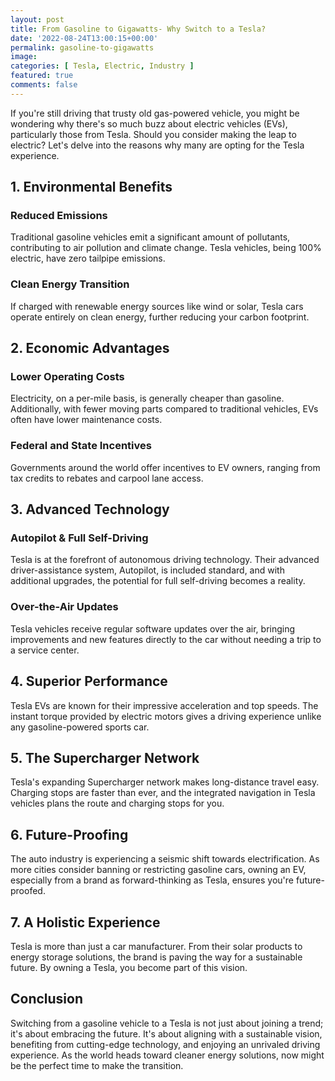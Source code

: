 ```yaml
---
layout: post
title: From Gasoline to Gigawatts- Why Switch to a Tesla?
date: '2022-08-24T13:00:15+00:00'
permalink: gasoline-to-gigawatts
image: 
categories: [ Tesla, Electric, Industry ]
featured: true
comments: false 
---
```


If you're still driving that trusty old gas-powered vehicle, you might be wondering why there's so much buzz about electric vehicles (EVs), particularly those from Tesla. Should you consider making the leap to electric? Let's delve into the reasons why many are opting for the Tesla experience.

## 1. Environmental Benefits
### Reduced Emissions
Traditional gasoline vehicles emit a significant amount of pollutants, contributing to air pollution and climate change. Tesla vehicles, being 100% electric, have zero tailpipe emissions.

### Clean Energy Transition
If charged with renewable energy sources like wind or solar, Tesla cars operate entirely on clean energy, further reducing your carbon footprint.

## 2. Economic Advantages
### Lower Operating Costs
Electricity, on a per-mile basis, is generally cheaper than gasoline. Additionally, with fewer moving parts compared to traditional vehicles, EVs often have lower maintenance costs.

### Federal and State Incentives
Governments around the world offer incentives to EV owners, ranging from tax credits to rebates and carpool lane access.

## 3. Advanced Technology
### Autopilot & Full Self-Driving
Tesla is at the forefront of autonomous driving technology. Their advanced driver-assistance system, Autopilot, is included standard, and with additional upgrades, the potential for full self-driving becomes a reality.

### Over-the-Air Updates
Tesla vehicles receive regular software updates over the air, bringing improvements and new features directly to the car without needing a trip to a service center.

## 4. Superior Performance
Tesla EVs are known for their impressive acceleration and top speeds. The instant torque provided by electric motors gives a driving experience unlike any gasoline-powered sports car.

## 5. The Supercharger Network
Tesla's expanding Supercharger network makes long-distance travel easy. Charging stops are faster than ever, and the integrated navigation in Tesla vehicles plans the route and charging stops for you.

## 6. Future-Proofing
The auto industry is experiencing a seismic shift towards electrification. As more cities consider banning or restricting gasoline cars, owning an EV, especially from a brand as forward-thinking as Tesla, ensures you're future-proofed.

## 7. A Holistic Experience
Tesla is more than just a car manufacturer. From their solar products to energy storage solutions, the brand is paving the way for a sustainable future. By owning a Tesla, you become part of this vision.

## Conclusion

Switching from a gasoline vehicle to a Tesla is not just about joining a trend; it's about embracing the future. It's about aligning with a sustainable vision, benefiting from cutting-edge technology, and enjoying an unrivaled driving experience. As the world heads toward cleaner energy solutions, now might be the perfect time to make the transition.

